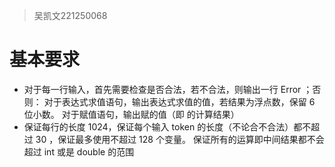 >吴凯文221250068
# 基本要求
* 对于每⼀⾏输⼊，⾸先需要检查是否合法，若不合法，则输出⼀⾏ Error ；否则：
对于表达式求值语句，输出表达式求值的值，若结果为浮点数，保留 6 位⼩数。
对于赋值语句，输出赋的值（即 <expr> 的计算结果）
* 保证每⾏的⻓度 1024，保证每个输⼊ token 的⻓度（不论合不合法）都不超过 30
，保证最多使⽤不超过 128 个变量。 保证所有的运算即中间结果都不会超过 int 或是
double 的范围

